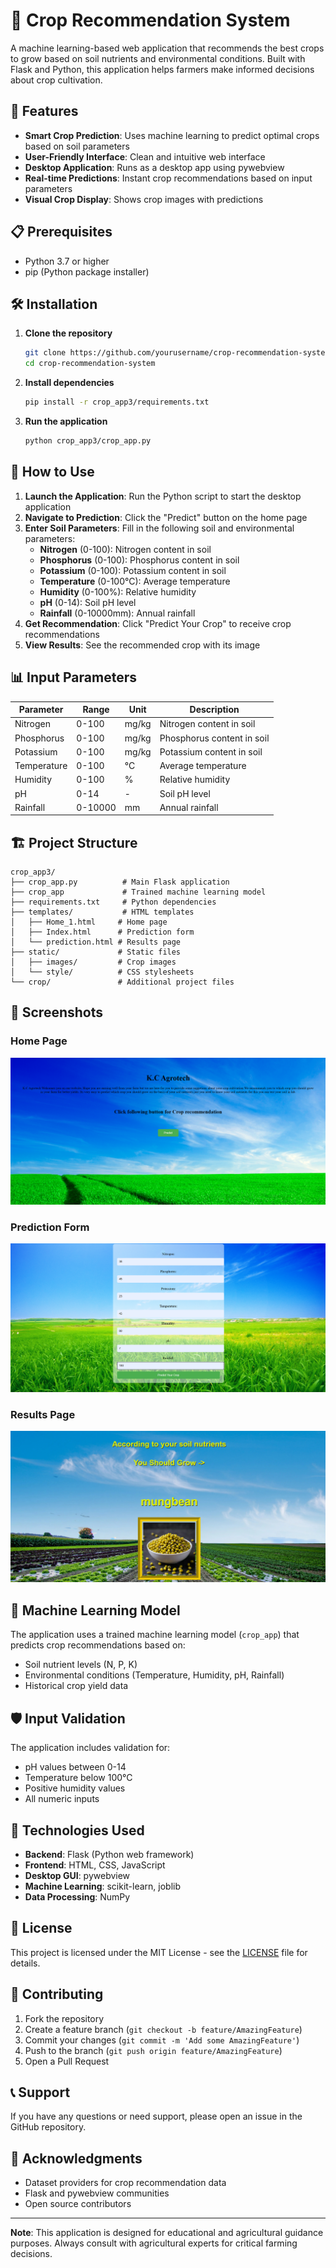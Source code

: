 # 🌾 Crop Recommendation System

A machine learning-based web application that recommends the best crops to grow based on soil nutrients and environmental conditions. Built with Flask and Python, this application helps farmers make informed decisions about crop cultivation.

## 🚀 Features

- **Smart Crop Prediction**: Uses machine learning to predict optimal crops based on soil parameters
- **User-Friendly Interface**: Clean and intuitive web interface
- **Desktop Application**: Runs as a desktop app using pywebview
- **Real-time Predictions**: Instant crop recommendations based on input parameters
- **Visual Crop Display**: Shows crop images with predictions

## 📋 Prerequisites

- Python 3.7 or higher
- pip (Python package installer)

## 🛠️ Installation

1. **Clone the repository**
   ```bash
   git clone https://github.com/yourusername/crop-recommendation-system.git
   cd crop-recommendation-system
   ```

2. **Install dependencies**
   ```bash
   pip install -r crop_app3/requirements.txt
   ```

3. **Run the application**
   ```bash
   python crop_app3/crop_app.py
   ```

## 🎯 How to Use

1. **Launch the Application**: Run the Python script to start the desktop application
2. **Navigate to Prediction**: Click the "Predict" button on the home page
3. **Enter Soil Parameters**: Fill in the following soil and environmental parameters:
   - **Nitrogen** (0-100): Nitrogen content in soil
   - **Phosphorus** (0-100): Phosphorus content in soil
   - **Potassium** (0-100): Potassium content in soil
   - **Temperature** (0-100°C): Average temperature
   - **Humidity** (0-100%): Relative humidity
   - **pH** (0-14): Soil pH level
   - **Rainfall** (0-10000mm): Annual rainfall
4. **Get Recommendation**: Click "Predict Your Crop" to receive crop recommendations
5. **View Results**: See the recommended crop with its image

## 📊 Input Parameters

| Parameter | Range | Unit | Description |
|-----------|-------|------|-------------|
| Nitrogen | 0-100 | mg/kg | Nitrogen content in soil |
| Phosphorus | 0-100 | mg/kg | Phosphorus content in soil |
| Potassium | 0-100 | mg/kg | Potassium content in soil |
| Temperature | 0-100 | °C | Average temperature |
| Humidity | 0-100 | % | Relative humidity |
| pH | 0-14 | - | Soil pH level |
| Rainfall | 0-10000 | mm | Annual rainfall |

## 🏗️ Project Structure

```
crop_app3/
├── crop_app.py          # Main Flask application
├── crop_app             # Trained machine learning model
├── requirements.txt     # Python dependencies
├── templates/           # HTML templates
│   ├── Home_1.html     # Home page
│   ├── Index.html      # Prediction form
│   └── prediction.html # Results page
├── static/             # Static files
│   ├── images/         # Crop images
│   └── style/          # CSS stylesheets
└── crop/               # Additional project files
```

## 🎨 Screenshots

### Home Page
![Home Page](screenshots/home_page.png)

### Prediction Form
![Prediction Form](screenshots/prediction_form.png)

### Results Page
![Results Page](screenshots/results_page.png)

## 🤖 Machine Learning Model

The application uses a trained machine learning model (`crop_app`) that predicts crop recommendations based on:
- Soil nutrient levels (N, P, K)
- Environmental conditions (Temperature, Humidity, pH, Rainfall)
- Historical crop yield data

## 🛡️ Input Validation

The application includes validation for:
- pH values between 0-14
- Temperature below 100°C
- Positive humidity values
- All numeric inputs

## 🚀 Technologies Used

- **Backend**: Flask (Python web framework)
- **Frontend**: HTML, CSS, JavaScript
- **Desktop GUI**: pywebview
- **Machine Learning**: scikit-learn, joblib
- **Data Processing**: NumPy

## 📝 License

This project is licensed under the MIT License - see the [LICENSE](LICENSE) file for details.

## 🤝 Contributing

1. Fork the repository
2. Create a feature branch (`git checkout -b feature/AmazingFeature`)
3. Commit your changes (`git commit -m 'Add some AmazingFeature'`)
4. Push to the branch (`git push origin feature/AmazingFeature`)
5. Open a Pull Request

## 📞 Support

If you have any questions or need support, please open an issue in the GitHub repository.

## 🙏 Acknowledgments

- Dataset providers for crop recommendation data
- Flask and pywebview communities
- Open source contributors

---

**Note**: This application is designed for educational and agricultural guidance purposes. Always consult with agricultural experts for critical farming decisions. 
